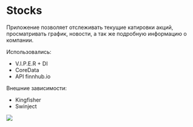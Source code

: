 # Stocks

Приложение позволяет отслеживать текущие катировки акций, просматривать график, новости, а так же подробную информацию о компании.

Использовались:
- V.I.P.E.R + DI
- CoreData
- API finnhub.io

Внешние зависимости:
- Kingfisher
- Swinject

![](ezgif.com-gif-maker.gif)

